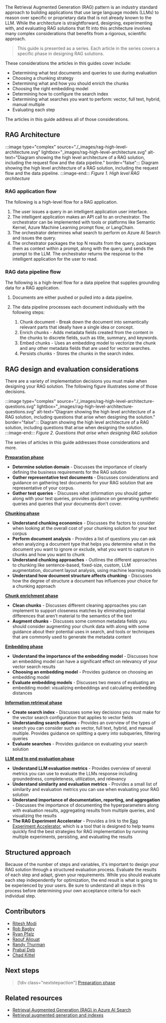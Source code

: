 The Retrieval Augmented Generation (RAG) pattern is an industry standard approach to building applications that use large language models (LLMs) to reason over specific or proprietary data that is not already known to the LLM. While the architecture is straightforward, designing, experimenting with, and evaluating RAG solutions that fit into this architecture involves many complex considerations that benefits from a rigorous, scientific approach.

> This guide is presented as a series. Each article in the series covers a specific phase in designing RAG solutions.

These considerations the articles in this guides cover include:

* Determining what test documents and queries to use during evaluation
* Choosing a chunking strategy
* Determining what and how you should enrich the chunks
* Choosing the right embedding model
* Determining how to configure the search index
* Determining what searches you want to perform: vector, full text, hybrid, manual multiple
* Evaluating each step

The articles in this guide address all of those considerations.

## RAG Architecture

:::image type="complex" source="./_images/rag-high-level-architecture.svg" lightbox="_images/rag-high-level-architecture.svg" alt-text="Diagram showing the high level architecture of a RAG solution, including the request flow and the data pipeline." border="false":::
   Diagram showing the high level architecture of a RAG solution, including the request flow and the data pipeline.
:::image-end:::
*Figure 1. High level RAG architecture*

### RAG application flow

The following is a high-level flow for a RAG application.

1. The user issues a query in an intelligent application user interface.
2. The intelligent application makes an API call to an orchestrator. The orchestrator can be implemented with tools or platforms like Semantic Kernel, Azure Machine Learning prompt flow, or LangChain.
3. The orchestrator determines what search to perform on Azure AI Search and issues the query.
4. The orchestrator packages the top N results from the query, packages them as context within a prompt, along with the query, and sends the prompt to the LLM. The orchestrator returns the response to the intelligent application for the user to read.

### RAG data pipeline flow

The following is a high-level flow for a data pipeline that supplies grounding data for a RAG application.

1. Documents are either pushed or pulled into a data pipeline.
2. The data pipeline processes each document individually with the following steps:

    1. Chunk document - Break down the document into semantically relevant parts that ideally have a single idea or concept.
    1. Enrich chunks - Adds metadata fields created from the content in the chunks to discrete fields, such as title, summary, and keywords.
    1. Embed chunks - Uses an embedding model to vectorize the chunk and any other metadata fields that are used for vector searches.
    1. Persists chunks - Stores the chunks in the search index.

## RAG design and evaluation considerations

There are a variety of implementation decisions you must make when designing your RAG solution. The following figure illustrates some of those decisions.

:::image type="complex" source="./_images/rag-high-level-architecture-questions.svg" lightbox="_images/rag-high-level-architecture-questions.svg" alt-text="Diagram showing the high level architecture of a RAG solution, including questions that arise when designing the solution." border="false":::
   Diagram showing the high level architecture of a RAG solution, including questions that arise when designing the solution.
:::image-end:::
*Figure 2. Questions that arise when designing RAG solution*

The series of articles in this guide addresses those considerations and more.

**[Preparation phase](./rag-preparation-phase.yml)**

* **Determine solution domain** - Discusses the importance of clearly defining the business requirements for the RAG solution
* **Gather representative test documents** - Discusses considerations and guidance on gathering test documents for your RAG solution that are representative of your corpus.
* **Gather test queries** - Discusses what information you should gather along with your test queries, provides guidance on generating synthetic queries and queries that your documents don't cover.

**[Chunking phase](./rag-chunking-phase.yml)**

* **Understand chunking economics** - Discusses the factors to consider when looking at the overall cost of your chunking solution for your text corpus
* **Perform document analysis** - Provides a list of questions you can ask when analyzing a document type that helps you determine what in the document you want to ignore or exclude, what you want to capture in chunks and how you want to chunk
* **Understand chunking approaches** - Outlines the different approaches to chunking like sentence-based, fixed-size, custom, LLM augmentation, document layout analysis, using machine learning models
* **Understand how document structure affects chunking** - Discusses how the degree of structure a document has influences your choice for a chunking approach

**[Chunk enrichment phase](./rag-enrichment-phase.yml)**

* **Clean chunks** - Discusses different cleaning approaches you can implement to support closeness matches by eliminating potential differences that aren't material to the semantics of the text
* **Augment chunks** - Discusses some common metadata fields you should consider augmenting your chunk data with along with some guidance about their potential uses in search, and tools or techniques that are commonly used to generate the metadata content

**[Embedding phase](./rag-generating-embeddings.yml)**

* **Understand the importance of the embedding model** - Discusses how an embedding model can have a significant effect on relevancy of your vector search results
* **Choosing an embedding model** - Provides guidance on choosing an embedding model
* **Evaluate embedding models** - Discusses two means of evaluating an embedding model: visualizing embeddings and calculating embedding distances

**[Information retrieval phase](./rag-information-retrieval.yml)**

* **Create search index** - Discusses some key decisions you must make for the vector search configuration that applies to vector fields
* **Understanding search options** - Provides an overview of the types of search you can consider such as vector, full text, hybrid, and manual multiple. Provides guidance on splitting a query into subqueries, filtering queries
* **Evaluate searches** - Provides guidance on evaluating your search solution

**[LLM end to end evaluation phase](./rag-llm-evaluation-phase.yml)**

* **Understand LLM evaluation metrics** - Provides overview of several metrics you can use to evaluate the LLMs response including groundedness, completeness, utilization, and relevancy
* **Understand similarity and evaluation metrics** - Provides a small list of similarity and evaluation metrics you can use when evaluating your RAG solution
* **Understand importance of documentation, reporting, and aggregation** - Discusses the importance of documenting the hyperparameters along with evaluation results, aggregating results from multiple queries, and visualizing the results
* **The RAG Experiment Accelerator** - Provides a link to the [Rag Experiment Accelerator](https://github.com/microsoft/rag-experiment-accelerator), which is a tool that is designed to help teams quickly find the best strategies for RAG implementation by running multiple experiments, persisting, and evaluating the results

## Structured approach

Because of the number of steps and variables, it's important to design your RAG solution through a structured evaluation process. Evaluate the results of each step and adapt, given your requirements. While you should evaluate each step independently for optimization, the end result is what is going to be experienced by your users. Be sure to understand all steps in this process before determining your own acceptance criteria for each individual step.

## Contributors

* [Ritesh Modi](https://www.linkedin.com/in/ritesh-modi/)
* [Rob Bagby](https://www.linkedin.com/in/robbagby/)
* [Ryan Pfalz](https://www.linkedin.com/in/ryanpfalz/)
* [Raouf Aliouat](https://www.linkedin.com/in/raouf-aliouat/)
* [Randy Thurman](https://www.linkedin.com/in/randy-thurman-2917549/)
* [Prabal Deb](https://www.linkedin.com/in/prabaldeb/)
* [Chad Kittel](https://www.linkedin.com/in/chadkittel/)

## Next steps

> [!div class="nextstepaction"]
> [Preparation phase](./rag-preparation-phase.yml)

## Related resources

* [Retrieval Augmented Generation (RAG) in Azure AI Search](/azure/search/retrieval-augmented-generation-overview)
* [Retrieval augmented generation and indexes](/azure/ai-studio/concepts/retrieval-augmented-generation)
